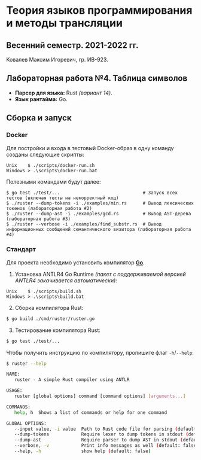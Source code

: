 # Теория языков программирования и методы трансляции

## Весенний семестр. 2021-2022 гг.

Ковалев Максим Игоревич, гр. ИВ-923.

## Лабораторная работа №4. Таблица символов

* **Парсер для языка:** Rust *(вариант 14)*.
* **Язык рантайма:** Go.

## Сборка и запуск

### Docker

Для постройки и входа в тестовый Docker-образ в одну команду созданы следующие скрипты:
```
Unix    $ ./scripts/docker-run.sh
Windows > .\scripts\docker-run.bat
```

Полезными командами будут далее:
```
$ go test ./test/...                               # Запуск всех тестов (включая тесты на некорректный код)
$ ./ruster --dump-tokens -i ./examples/min.rs      # Вывод лексических токенов (лабораторная работа #2)
$ ./ruster --dump-ast -i ./examples/gcd.rs         # Вывод AST-дерева (лабораторная работа #3)
$ ./ruster --verbose -i ./examples/find_substr.rs  # Вывод информационных сообщений семантического визитора (лабораторная работа #4)
```

### Стандарт

Для проекта необходимо установить компилятор **[Go](https://go.dev/dl/)**.

1. Установка ANTLR4 Go Runtime *(пакет с поддерживаемой версией ANTLR4 закачивается автоматически)*:
```
Unix    $ ./scripts/build.sh
Windows > .\scripts\build.bat
```

2. Сборка компилятора Rust:
```sh
$ go build ./cmd/ruster/ruster.go
```

3. Тестирование компилятора Rust:
```sh
$ go test ./test/...
```

Чтобы получить инструкцию по компилятору, пропишите флаг `-h`/`--help`:
```sh
$ ruster --help
```
```sh
NAME:
   ruster - A simple Rust compiler using ANTLR

USAGE:
   ruster [global options] command [command options] [arguments...]

COMMANDS:
   help, h  Shows a list of commands or help for one command

GLOBAL OPTIONS:
   --input value, -i value  Path to Rust code file for parsing (default: read from terminal)
   --dump-tokens            Require lexer to dump tokens in stdout (default: false)
   --dump-ast               Require parser to dump AST in stdout (default: false)
   --verbose, -v            Print info messages as well (default: false)
   --help, -h               show help (default: false)
```
